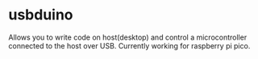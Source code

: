 # usbduino
Allows you to write code on host(desktop) and control a microcontroller connected to the host over USB. Currently working for raspberry pi pico.
